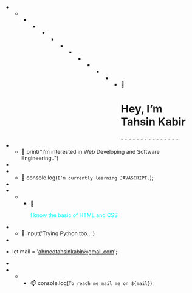-    -    -    -    -    -    -    -    -    -    -    -    -    👋 <h1>Hey, I’m Tahsin Kabir</h1>    -    -    -    -    -    -    -    -    -    -    -    -    -    -    -

-    -    👀 print("I’m interested in Web Developing and Software Engineering..")
-   
-    -  🌱 console.log(`I’m currently learning JAVASCRIPT.`);
-
-    -    -  💞️ <p style="color: cyan">I know the basic of HTML and CSS</p>

-    -    🌱 input('Trying Python too...')
-
- let mail = 'ahmedtahsinkabir@gmail.com';
- 
-    -    -  📫 console.log(`To reach me mail me on ${mail}`);


<!---
ahmedtahsinkabir/ahmedtahsinkabir is a ✨ special ✨ repository because its `README.md` (this file) appears on your GitHub profile.
You can click the Preview link to take a look at your changes.
--->
